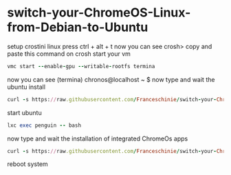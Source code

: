 # switch-your-ChromeOS-Linux-from-Debian-to-Ubuntu
setup crostini linux 
press ctrl + alt + t
now you can see 
crosh> copy 
and paste this command on crosh
start your vm
```ruby
vmc start --enable-gpu --writable-rootfs termina
```
now you can see
(termina) chronos@localhost ~ $ 
now type and wait the ubuntu install
```ruby
curl -s https://raw.githubusercontent.com/Franceschinie/switch-your-ChromeOS-Linux-from-Debian-to-Ubuntu/main/UbuntuinstallerfroVMC.sh | bash -s
```
start ubuntu
```ruby
lxc exec penguin -- bash
```
now type and wait the installation of integrated ChromeOs apps
```ruby
curl -s https://raw.githubusercontent.com/Franceschinie/switch-your-ChromeOS-Linux-from-Debian-to-Ubuntu/main/setup.sh | bash -s
```
reboot system 
